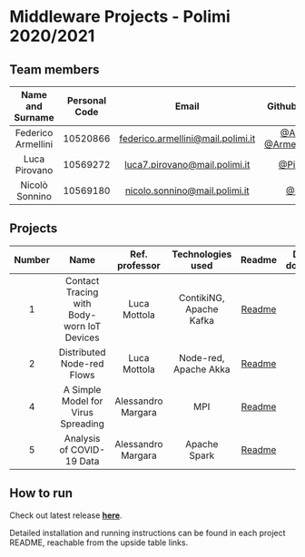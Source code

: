 # Middleware Projects - Polimi 2020/2021

## Team members
| Name and Surname | Personal Code  | Email | Github Username |
:---: | :---: | :---: | :---:
| Federico Armellini | 10520866 | federico.armellini@mail.polimi.it | [@ArmeF97](https://github.com/ArmeF97), [@ArmelliniFederico](https://github.com/ArmelliniFederico) |
| Luca Pirovano | 10569272 | luca7.pirovano@mail.polimi.it | [@PiroX4256](https://github.com/PiroX4256) |
| Nicolò Sonnino | 10569180 | nicolo.sonnino@mail.polimi.it | [@S0NN1](https://github.com/S0NN1) |

## Projects
| Number | Name | Ref. professor |Technologies used |Readme | Design document |
:---: | :---: | :---: | :---: | :---: | :---:
| 1 |  Contact Tracing with Body-worn IoT Devices | Luca Mottola |ContikiNG, Apache Kafka | [Readme](https://github.com/ArmelliniFederico/Middleware/blob/main/P1-IoT_Contact_Tracing/README.md) | [PDF](https://github.com/ArmelliniFederico/Middleware/blob/main/P1-IoT_Contact_Tracing/docs/contact-tracing.pdf) |
| 2 | Distributed Node-red Flows | Luca Mottola | Node-red, Apache Akka | [Readme](https://github.com/ArmelliniFederico/Middleware/blob/main/P2-Distributed_Node-Red/README.md) | [PDF](https://github.com/ArmelliniFederico/Middleware/blob/main/P2-Distributed_Node-Red/docs/tex/p2.pdf) |
| 4 | A Simple Model for Virus Spreading | Alessandro Margara | MPI | [Readme](https://github.com/ArmelliniFederico/Middleware/blob/main/P4-Virus_Spreading/README.md) | [PDF](https://github.com/ArmelliniFederico/Middleware/blob/main/P4-Virus_Spreading/docs/doc4.pdf) |
| 5 | Analysis of COVID-19 Data | Alessandro Margara | Apache Spark | [Readme](https://github.com/ArmelliniFederico/Middleware/blob/main/P5-COVID-19_Analysis/README.md) | [PDF](https://github.com/ArmelliniFederico/Middleware/blob/main/P5-COVID-19_Analysis/docs/doc5.pdf) |

## How to run
Check out latest release [**here**](https://github.com/ArmelliniFederico/Middleware/releases).

Detailed installation and running instructions can be found in each project README, reachable from the upside table links.
